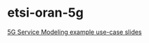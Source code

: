 # etsi-oran-5g

[5G Service Modeling example use-case slides](https://amartus.sharepoint.com/:p:/r/sites/ETSIO-RAN/Shared%20Documents/General/Solution%20Architecture%20%5Bwork%20in%20progress%5D/ppt/5G%20Service%20Modeling%20example%20use-case.pptx?d=w05db36c7ef954e2aa857e284cea0d2d8&csf=1&web=1&e=CY1085)
